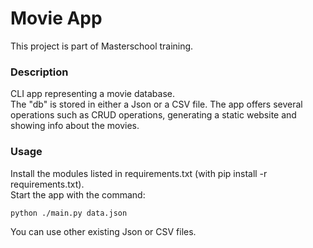# Movie App

This project is part of Masterschool training.  

### Description
CLI app representing a movie database.  
The "db" is stored in either a Json or a CSV file.
The app offers several operations such as CRUD operations, generating a static website and showing info about the movies.

### Usage
Install the modules listed in requirements.txt
(with pip install -r requirements.txt).  
Start the app with the command:
```commandline
python ./main.py data.json
```
You can use other existing Json or CSV files.